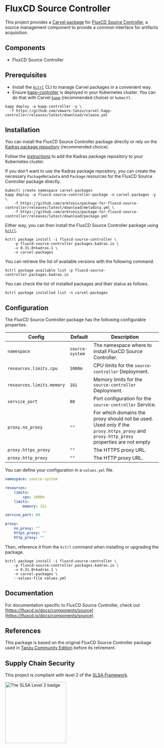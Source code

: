 # FluxCD Source Controller

This project provides a [Carvel package](https://carvel.dev/kapp-controller/docs/latest/packaging) for [FluxCD Source Controller](https://fluxcd.io/docs/components/source/), a source management component to provide a common interface for artifacts acquisition.

## Components

* FluxCD Source Controller

## Prerequisites

* Install the [`kctrl`](https://carvel.dev/kapp-controller/docs/latest/install/#installing-kapp-controller-cli-kctrl) CLI to manage Carvel packages in a convenient way.
* Ensure [kapp-controller](https://carvel.dev/kapp-controller) is deployed in your Kubernetes cluster. You can do that with Carvel
[`kapp`](https://carvel.dev/kapp/docs/latest/install) (recommended choice) or `kubectl`.

```shell
kapp deploy -a kapp-controller -y \
  -f https://github.com/vmware-tanzu/carvel-kapp-controller/releases/latest/download/release.yml
```

## Installation

You can install the FluxCD Source Controller package directly or rely on the [Kadras package repository](https://github.com/arktonix/carvel-packages)
(recommended choice).

Follow the [instructions](https://github.com/arktonix/carvel-packages) to add the Kadras package repository to your Kubernetes cluster.

If you don't want to use the Kadras package repository, you can create the necessary `PackageMetadata` and
`Package` resources for the FluxCD Source Controller package directly.

```shell
kubectl create namespace carvel-packages
kapp deploy -a fluxcd-source-controller-package -n carvel-packages -y \
    -f https://github.com/arktonix/package-for-fluxcd-source-controller/releases/latest/download/metadata.yml \
    -f https://github.com/arktonix/package-for-fluxcd-source-controller/releases/latest/download/package.yml
```

Either way, you can then install the FluxCD Source Controller package using [`kctrl`](https://carvel.dev/kapp-controller/docs/latest/install/#installing-kapp-controller-cli-kctrl).

```shell
kctrl package install -i fluxcd-source-controller \
    -p fluxcd-source-controller.packages.kadras.io \
    -v 0.31.0+kadras.1 \
    -n carvel-packages
```

You can retrieve the list of available versions with the following command.

```shell
kctrl package available list -p fluxcd-source-controller.packages.kadras.io
```

You can check the list of installed packages and their status as follows.

```shell
kctrl package installed list -n carvel-packages
```

## Configuration

The FluxCD Source Controller package has the following configurable properties.

| Config | Default | Description |
|-------|-------------------|-------------|
| `namespace` | `source-system` | The namespace where to install FluxCD Source Controller. |
| `resources.limits.cpu` | `1000m` | CPU limits for the `source-controller` Deployment. |
| `resources.limits.memory` | `1Gi` | Memory limits for the `source-controller` Deployment. |
| `service_port` | `80` | Port configuration for the `source-controller` Service. |
| `proxy.no_proxy` | `""` | For which domains the proxy should not be used. Used only if the `proxy.https_proxy` and `proxy.http_proxy` properties are not empty |
| `proxy.https_proxy` | `""` | The HTTPS proxy URL. |
| `proxy.http_proxy` | `""` | The HTTP proxy URL. |

You can define your configuration in a `values.yml` file.

```yaml
namespace: source-system

resources:
    limits:
        cpu: 1000m
    limits:
        memory: 1Gi

service_port: 80

proxy:
    no_proxy: ""
    https_proxy: ""
    http_proxy: ""
```

Then, reference it from the `kctrl` command when installing or upgrading the package.

```shell
kctrl package install -i fluxcd-source-controller \
    -p fluxcd-source-controller.packages.kadras.io \
    -v 0.31.0+kadras.1 \
    -n carvel-packages \
    --values-file values.yml
```

## Documentation

For documentation specific to FluxCD Source Controller, check out [https://fluxcd.io/docs/components/source](https://fluxcd.io/docs/components/source).

## References

This package is based on the original FluxCD Source Controller package used in [Tanzu Community Edition](https://github.com/vmware-tanzu/community-edition) before its retirement.

## Supply Chain Security

This project is compliant with level 2 of the [SLSA Framework](https://slsa.dev).

<img src="https://slsa.dev/images/SLSA-Badge-full-level2.svg" alt="The SLSA Level 2 badge" width=200>
